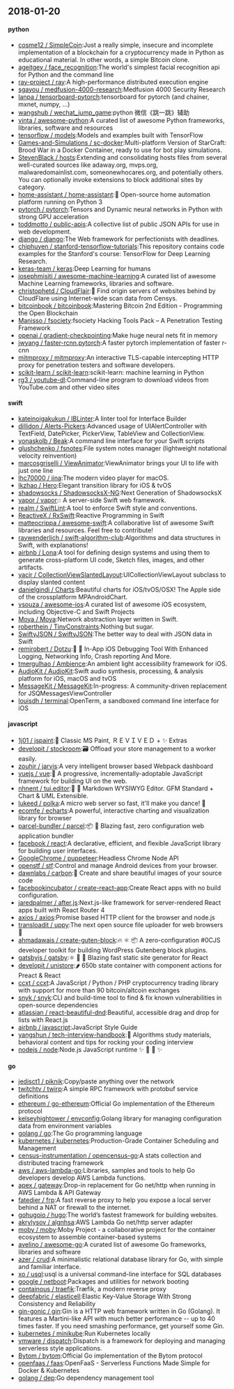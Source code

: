 ## 2018-01-20

#### python
* [cosme12 / SimpleCoin](https://github.com/cosme12/SimpleCoin):Just a really simple, insecure and incomplete implementation of a blockchain for a cryptocurrency made in Python as educational material. In other words, a simple Bitcoin clone.
* [ageitgey / face_recognition](https://github.com/ageitgey/face_recognition):The world's simplest facial recognition api for Python and the command line
* [ray-project / ray](https://github.com/ray-project/ray):A high-performance distributed execution engine
* [sgayou / medfusion-4000-research](https://github.com/sgayou/medfusion-4000-research):Medfusion 4000 Security Research
* [lanpa / tensorboard-pytorch](https://github.com/lanpa/tensorboard-pytorch):tensorboard for pytorch (and chainer, mxnet, numpy, ...)
* [wangshub / wechat_jump_game](https://github.com/wangshub/wechat_jump_game):python 微信《跳一跳》辅助
* [vinta / awesome-python](https://github.com/vinta/awesome-python):A curated list of awesome Python frameworks, libraries, software and resources
* [tensorflow / models](https://github.com/tensorflow/models):Models and examples built with TensorFlow
* [Games-and-Simulations / sc-docker](https://github.com/Games-and-Simulations/sc-docker):Multi-platform Version of StarCraft: Brood War in a Docker Container, ready to use for bot play simulations.
* [StevenBlack / hosts](https://github.com/StevenBlack/hosts):Extending and consolidating hosts files from several well-curated sources like adaway.org, mvps.org, malwaredomainlist.com, someonewhocares.org, and potentially others. You can optionally invoke extensions to block additional sites by category.
* [home-assistant / home-assistant](https://github.com/home-assistant/home-assistant):🏡 Open-source home automation platform running on Python 3
* [pytorch / pytorch](https://github.com/pytorch/pytorch):Tensors and Dynamic neural networks in Python with strong GPU acceleration
* [toddmotto / public-apis](https://github.com/toddmotto/public-apis):A collective list of public JSON APIs for use in web development.
* [django / django](https://github.com/django/django):The Web framework for perfectionists with deadlines.
* [chiphuyen / stanford-tensorflow-tutorials](https://github.com/chiphuyen/stanford-tensorflow-tutorials):This repository contains code examples for the Stanford's course: TensorFlow for Deep Learning Research.
* [keras-team / keras](https://github.com/keras-team/keras):Deep Learning for humans
* [josephmisiti / awesome-machine-learning](https://github.com/josephmisiti/awesome-machine-learning):A curated list of awesome Machine Learning frameworks, libraries and software.
* [christophetd / CloudFlair](https://github.com/christophetd/CloudFlair):🔎 Find origin servers of websites behind by CloudFlare using Internet-wide scan data from Censys.
* [bitcoinbook / bitcoinbook](https://github.com/bitcoinbook/bitcoinbook):Mastering Bitcoin 2nd Edition - Programming the Open Blockchain
* [Manisso / fsociety](https://github.com/Manisso/fsociety):fsociety Hacking Tools Pack – A Penetration Testing Framework
* [openai / gradient-checkpointing](https://github.com/openai/gradient-checkpointing):Make huge neural nets fit in memory
* [jwyang / faster-rcnn.pytorch](https://github.com/jwyang/faster-rcnn.pytorch):A faster pytorch implementation of faster r-cnn
* [mitmproxy / mitmproxy](https://github.com/mitmproxy/mitmproxy):An interactive TLS-capable intercepting HTTP proxy for penetration testers and software developers.
* [scikit-learn / scikit-learn](https://github.com/scikit-learn/scikit-learn):scikit-learn: machine learning in Python
* [rg3 / youtube-dl](https://github.com/rg3/youtube-dl):Command-line program to download videos from YouTube.com and other video sites

#### swift
* [kateinoigakukun / IBLinter](https://github.com/kateinoigakukun/IBLinter):A linter tool for Interface Builder
* [dillidon / Alerts-Pickers](https://github.com/dillidon/Alerts-Pickers):Advanced usage of UIAlertController with TextField, DatePicker, PickerView, TableView and CollectionView.
* [yonaskolb / Beak](https://github.com/yonaskolb/Beak):A command line interface for your Swift scripts
* [glushchenko / fsnotes](https://github.com/glushchenko/fsnotes):File system notes manager (lightweight notational velocity reinvention)
* [marcosgriselli / ViewAnimator](https://github.com/marcosgriselli/ViewAnimator):ViewAnimator brings your UI to life with just one line
* [lhc70000 / iina](https://github.com/lhc70000/iina):The modern video player for macOS.
* [lkzhao / Hero](https://github.com/lkzhao/Hero):Elegant transition library for iOS & tvOS
* [shadowsocks / ShadowsocksX-NG](https://github.com/shadowsocks/ShadowsocksX-NG):Next Generation of ShadowsocksX
* [vapor / vapor](https://github.com/vapor/vapor):💧 A server-side Swift web framework.
* [realm / SwiftLint](https://github.com/realm/SwiftLint):A tool to enforce Swift style and conventions.
* [ReactiveX / RxSwift](https://github.com/ReactiveX/RxSwift):Reactive Programming in Swift
* [matteocrippa / awesome-swift](https://github.com/matteocrippa/awesome-swift):A collaborative list of awesome Swift libraries and resources. Feel free to contribute!
* [raywenderlich / swift-algorithm-club](https://github.com/raywenderlich/swift-algorithm-club):Algorithms and data structures in Swift, with explanations!
* [airbnb / Lona](https://github.com/airbnb/Lona):A tool for defining design systems and using them to generate cross-platform UI code, Sketch files, images, and other artifacts.
* [yacir / CollectionViewSlantedLayout](https://github.com/yacir/CollectionViewSlantedLayout):UICollectionViewLayout subclass to display slanted content
* [danielgindi / Charts](https://github.com/danielgindi/Charts):Beautiful charts for iOS/tvOS/OSX! The Apple side of the crossplatform MPAndroidChart.
* [vsouza / awesome-ios](https://github.com/vsouza/awesome-ios):A curated list of awesome iOS ecosystem, including Objective-C and Swift Projects
* [Moya / Moya](https://github.com/Moya/Moya):Network abstraction layer written in Swift.
* [roberthein / TinyConstraints](https://github.com/roberthein/TinyConstraints):Nothing but sugar.
* [SwiftyJSON / SwiftyJSON](https://github.com/SwiftyJSON/SwiftyJSON):The better way to deal with JSON data in Swift
* [remirobert / Dotzu](https://github.com/remirobert/Dotzu):📱 👀 In-App iOS Debugging Tool With Enhanced Logging, Networking Info, Crash reporting And More.
* [tmergulhao / Ambience](https://github.com/tmergulhao/Ambience):An ambient light accessibility framework for iOS.
* [AudioKit / AudioKit](https://github.com/AudioKit/AudioKit):Swift audio synthesis, processing, & analysis platform for iOS, macOS and tvOS
* [MessageKit / MessageKit](https://github.com/MessageKit/MessageKit):In-progress: A community-driven replacement for JSQMessagesViewController
* [louisdh / terminal](https://github.com/louisdh/terminal):OpenTerm, a sandboxed command line interface for iOS

#### javascript
* [1j01 / jspaint](https://github.com/1j01/jspaint):🎨 Classic MS Paint, ＲＥＶＩＶＥＤ + ✨ Extras
* [developit / stockroom](https://github.com/developit/stockroom):🗃 Offload your store management to a worker easily.
* [zouhir / jarvis](https://github.com/zouhir/jarvis):A very intelligent browser based Webpack dashboard
* [vuejs / vue](https://github.com/vuejs/vue):🖖 A progressive, incrementally-adoptable JavaScript framework for building UI on the web.
* [nhnent / tui.editor](https://github.com/nhnent/tui.editor):🍞 📝 Markdown WYSIWYG Editor. GFM Standard + Chart & UML Extensible.
* [lukeed / polka](https://github.com/lukeed/polka):A micro web server so fast, it'll make you dance! 👯
* [ecomfe / echarts](https://github.com/ecomfe/echarts):A powerful, interactive charting and visualization library for browser
* [parcel-bundler / parcel](https://github.com/parcel-bundler/parcel):📦 🚀 Blazing fast, zero configuration web application bundler
* [facebook / react](https://github.com/facebook/react):A declarative, efficient, and flexible JavaScript library for building user interfaces.
* [GoogleChrome / puppeteer](https://github.com/GoogleChrome/puppeteer):Headless Chrome Node API
* [openstf / stf](https://github.com/openstf/stf):Control and manage Android devices from your browser.
* [dawnlabs / carbon](https://github.com/dawnlabs/carbon):🎨 Create and share beautiful images of your source code
* [facebookincubator / create-react-app](https://github.com/facebookincubator/create-react-app):Create React apps with no build configuration.
* [jaredpalmer / after.js](https://github.com/jaredpalmer/after.js):Next.js-like framework for server-rendered React apps built with React Router 4
* [axios / axios](https://github.com/axios/axios):Promise based HTTP client for the browser and node.js
* [transloadit / uppy](https://github.com/transloadit/uppy):The next open source file uploader for web browsers 🐶
* [ahmadawais / create-guten-block](https://github.com/ahmadawais/create-guten-block):🔥 ⚛‏ 📦 A zero-configuration #0CJS developer toolkit for building WordPress Gutenberg block plugins.
* [gatsbyjs / gatsby](https://github.com/gatsbyjs/gatsby):⚛️ 📄 🚀 Blazing fast static site generator for React
* [developit / unistore](https://github.com/developit/unistore):🌶 650b state container with component actions for Preact & React
* [ccxt / ccxt](https://github.com/ccxt/ccxt):A JavaScript / Python / PHP cryptocurrency trading library with support for more than 90 bitcoin/altcoin exchanges
* [snyk / snyk](https://github.com/snyk/snyk):CLI and build-time tool to find & fix known vulnerabilities in open-source dependencies
* [atlassian / react-beautiful-dnd](https://github.com/atlassian/react-beautiful-dnd):Beautiful, accessible drag and drop for lists with React.js
* [airbnb / javascript](https://github.com/airbnb/javascript):JavaScript Style Guide
* [yangshun / tech-interview-handbook](https://github.com/yangshun/tech-interview-handbook):💯 Algorithms study materials, behavioral content and tips for rocking your coding interview
* [nodejs / node](https://github.com/nodejs/node):Node.js JavaScript runtime ✨ 🐢 🚀 ✨

#### go
* [jedisct1 / piknik](https://github.com/jedisct1/piknik):Copy/paste anything over the network
* [twitchtv / twirp](https://github.com/twitchtv/twirp):A simple RPC framework with protobuf service definitions
* [ethereum / go-ethereum](https://github.com/ethereum/go-ethereum):Official Go implementation of the Ethereum protocol
* [kelseyhightower / envconfig](https://github.com/kelseyhightower/envconfig):Golang library for managing configuration data from environment variables
* [golang / go](https://github.com/golang/go):The Go programming language
* [kubernetes / kubernetes](https://github.com/kubernetes/kubernetes):Production-Grade Container Scheduling and Management
* [census-instrumentation / opencensus-go](https://github.com/census-instrumentation/opencensus-go):A stats collection and distributed tracing framework
* [aws / aws-lambda-go](https://github.com/aws/aws-lambda-go):Libraries, samples and tools to help Go developers develop AWS Lambda functions.
* [apex / gateway](https://github.com/apex/gateway):Drop-in replacement for Go net/http when running in AWS Lambda & API Gateway
* [fatedier / frp](https://github.com/fatedier/frp):A fast reverse proxy to help you expose a local server behind a NAT or firewall to the internet.
* [gohugoio / hugo](https://github.com/gohugoio/hugo):The world’s fastest framework for building websites.
* [akrylysov / algnhsa](https://github.com/akrylysov/algnhsa):AWS Lambda Go net/http server adapter
* [moby / moby](https://github.com/moby/moby):Moby Project - a collaborative project for the container ecosystem to assemble container-based systems
* [avelino / awesome-go](https://github.com/avelino/awesome-go):A curated list of awesome Go frameworks, libraries and software
* [azer / crud](https://github.com/azer/crud):A minimalistic relational database library for Go, with simple and familiar interface.
* [xo / usql](https://github.com/xo/usql):usql is a universal command-line interface for SQL databases
* [google / netboot](https://github.com/google/netboot):Packages and utilities for network booting
* [containous / traefik](https://github.com/containous/traefik):Træfik, a modern reverse proxy
* [deepfabric / elasticell](https://github.com/deepfabric/elasticell):Elastic Key-Value Storage With Strong Consistency and Reliability
* [gin-gonic / gin](https://github.com/gin-gonic/gin):Gin is a HTTP web framework written in Go (Golang). It features a Martini-like API with much better performance -- up to 40 times faster. If you need smashing performance, get yourself some Gin.
* [kubernetes / minikube](https://github.com/kubernetes/minikube):Run Kubernetes locally
* [vmware / dispatch](https://github.com/vmware/dispatch):Dispatch is a framework for deploying and managing serverless style applications.
* [Bytom / bytom](https://github.com/Bytom/bytom):Official Go implementation of the Bytom protocol
* [openfaas / faas](https://github.com/openfaas/faas):OpenFaaS - Serverless Functions Made Simple for Docker & Kubernetes
* [golang / dep](https://github.com/golang/dep):Go dependency management tool
